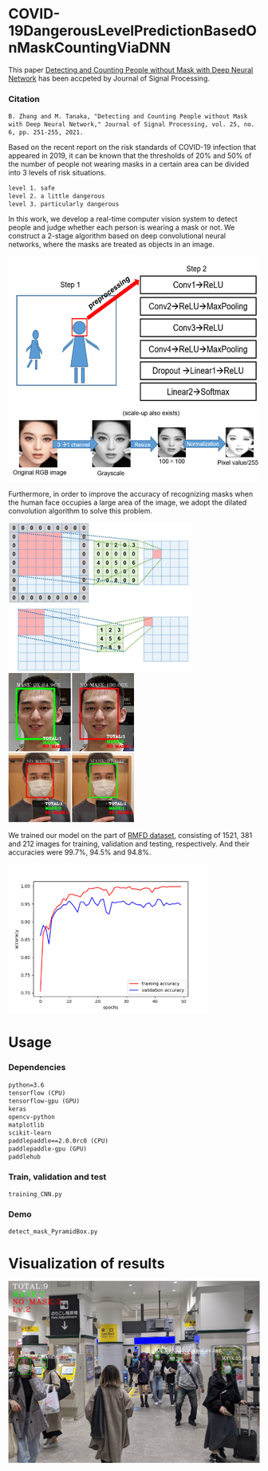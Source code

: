 # COVID-19DangerousLevelPredictionBasedOnMaskCountingViaDNN
This paper [Detecting and Counting People without Mask with Deep Neural Network](https://www.jstage.jst.go.jp/article/jsp/25/6/25_251/_pdf) has been accpeted by Journal of Signal Processing.

### Citation
```
B. Zhang and M. Tanaka, "Detecting and Counting People without Mask with Deep Neural Network," Journal of Signal Processing, vol. 25, no. 6, pp. 251-255, 2021.
```

Based on the recent report on the risk standards of COVID-19 infection that appeared in 2019, it can be known that the thresholds of 20% and 50% of the number of people not wearing masks in a certain area can be divided into 3 levels of risk situations. 
```
level 1. safe 
level 2. a little dangerous
level 3. particularly dangerous 
```

In this work, we develop a real-time computer vision system to detect people and judge whether each person is wearing a mask or not. We construct a 2-stage algorithm based on deep convolutional neural networks, where the masks are treated as objects in an image. 

<img src = './figs/1.png' alt='drawing' height='300'/>
<img src = './figs/3.png' alt='drawing' height='150'/>

Furthermore, in order to improve the accuracy of recognizing masks when the human face occupies a large area of the image, we adopt the dilated convolution algorithm to solve this problem. 

<img src = './figs/2.jpg' alt='drawing' height='300'/>
<img src = './figs/5.jpg' alt='drawing' height='300'/>

We trained our model on the part of [RMFD dataset](https://github.com/X-zhangyang/Real-World-Masked-Face-Dataset), consisting of 1521, 381 and 212 images for training, validation and testing, respectively. And their accuracies were 99.7%, 94.5% and 94.8%.

<img src = './figs/4.png' alt='drawing' height='300'/>


# Usage
### Dependencies 
```
python=3.6
tensorflow (CPU)
tensorflow-gpu (GPU)
keras
opencv-python
matplotlib
scikit-learn
paddlepaddle==2.0.0rc0 (CPU)
paddlepaddle-gpu (GPU)
paddlehub
```

### Train, validation and test
```
training_CNN.py
```

### Demo 
```
detect_mask_PyramidBox.py
```


# Visualization of results
<img src='./figs/7.jpg' width='1000'/>